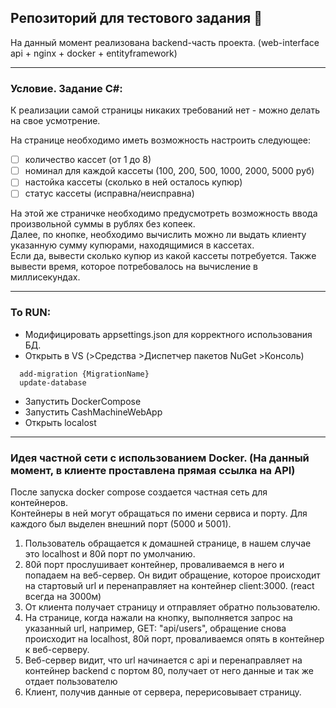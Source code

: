 ## Репозиторий для тестового задания :hatching_chick:

На данный момент реализована backend-часть проекта. (web-interface api + nginx + docker + entityframework)

* * *
### Условие. Задание C#:

К реализации самой страницы никаких требований нет - можно делать на свое усмотрение.

На странице необходимо иметь возможность настроить следующее:
- [ ] количество кассет (от 1 до 8)
- [ ] номинал для каждой кассеты (100, 200, 500, 1000, 2000, 5000 руб)
- [ ] настойка кассеты (сколько в ней осталось купюр)
- [ ] статус кассеты (исправна/неисправна)

На этой же страничке необходимо предусмотреть возможность ввода произвольной суммы в рублях без копеек. \
Далее, по кнопке, необходимо вычислить можно ли выдать клиенту указанную сумму купюрами, находящимися в кассетах. \
Если да, вывести сколько купюр из какой кассеты потребуется. Также вывести время, которое потребовалось на вычисление в миллисекундах. 

* * *
### To RUN:
* Модифицировать appsettings.json для корректного использования БД.
* Открыть в VS (>Средства >Диспетчер пакетов NuGet >Консоль)
```  
  add-migration {MigrationName}
  update-database
```  
* Запустить DockerCompose
* Запустить CashMachineWebApp
* Открыть localost

* * *
### Идея частной сети с использованием Docker. (На данный момент, в клиенте проставлена прямая ссылка на API)

После запуска docker compose создается частная сеть для контейнеров. \
Контейнеры в ней могут обращаться по имени сервиса и порту. Для каждого был выделен внешний порт (5000 и 5001). 
1. Пользователь обращается к домашней странице, в нашем случае это localhost и 80й порт по умолчанию.
2. 80й порт прослушивает контейнер, проваливаемся в него и попадаем на веб-сервер.
Он видит обращение, которое происходит на стартовый url и перенаправляет на контейнер client:3000. (react всегда на 3000м)
3. От клиента получает страницу и отправляет обратно пользователю.
4. На странице, когда нажали на кнопку, выполняется запрос на указанный url, например, GET: "api/users", 
обращение снова происходит на localhost, 80й порт, проваливаемся опять в контейнер к веб-серверу.
5. Веб-сервер видит, что url начинается с api и перенаправляет на контейнер backend с портом 80,
получает от него данные и так же отдает пользователю
6. Клиент, получив данные от сервера, перерисовывает страницу.
